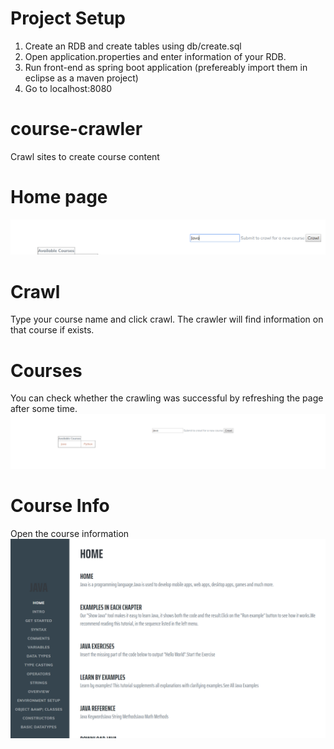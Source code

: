 # Project Setup
1. Create an RDB and create tables using db/create.sql
2. Open application.properties and enter information of your RDB.
3. Run front-end as spring boot application (prefereably import them in eclipse as a maven project)
4. Go to localhost:8080

# course-crawler
Crawl sites to create course content

# Home page
![](images/home.PNG)

# Crawl
Type your course name and click crawl.
The crawler will find information on that course if exists.

# Courses
You can check whether the crawling was successful by refreshing the page after some time.
![](images/crawled.PNG)

# Course Info
Open the course information
![](images/java_course.PNG)
